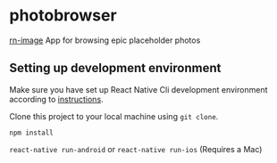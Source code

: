# photobrowser
[rn-image]
App for browsing epic placeholder photos

## Setting up development environment

Make sure you have set up React Native Cli development environment according to [instructions](rn-docs).

Clone this project to your local machine using `git clone`.

`npm install`

`react-native run-android` or `react-native run-ios` (Requires a Mac)

[rn-image]: https://img.shields.io/badge/React-Native-0.62-blue
[rn-docs]: https://facebook.github.io/react-native/docs/getting-started
